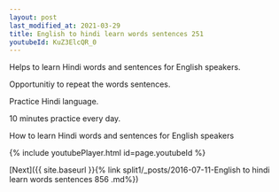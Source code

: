 ```yaml
---
layout: post
last_modified_at: 2021-03-29
title: English to hindi learn words sentences 251 
youtubeId: KuZ3ElcQR_0
---
```

 
 
Helps to learn Hindi words and sentences for English speakers.

Opportunitiy to repeat the words sentences. 

Practice Hindi language. 
 
10 minutes practice every day. 
 
How to learn Hindi words and sentences for English speakers 
 
{% include youtubePlayer.html id=page.youtubeId %}
 
 
[Next]({{ site.baseurl }}{% link  split1/_posts/2016-07-11-English to hindi learn words sentences 856 .md%})
 
